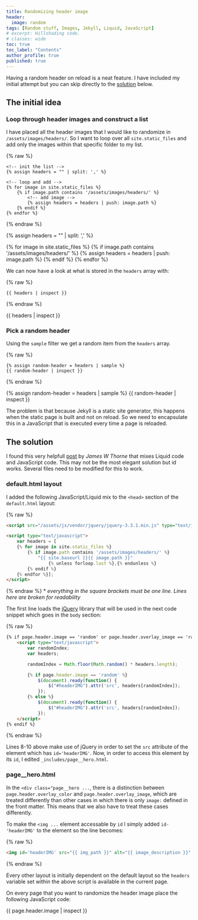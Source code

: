 ```yaml
---
title: Randomizing header image
header:
  image: random
tags: [Random stuff, Images, Jekyll, Liquid, JavaScript]
# excerpt: Hillshading code.
# classes: wide
toc: true
toc_label: "Contents"
author_profile: true
published: true
---
```


Having a random header on reload is a neat feature. I have included my initial attempt but you can skip directly to the [solution](#solution) below.

## The initial idea

### Loop through header images and construct a list

I have placed all the header images that I would like to randomize in ``/assets/images/headers/``. So I want to loop over all ``site.static_files`` and add only the images within that specific folder to my list.

{% raw %}
```liquid
<!-- init the list -->
{% assign headers = "" | split: ',' %}

<!-- loop and add -->
{% for image in site.static_files %}
    {% if image.path contains '/assets/images/headers/' %}
        <!-- add image -->
        {% assign headers = headers | push: image.path %}
    {% endif %}
{% endfor %}
```
{% endraw %}

{% assign headers = "" | split: ',' %}

{% for image in site.static_files %}
    {% if image.path contains '/assets/images/headers/' %}
        {% assign headers = headers | push: image.path %}
    {% endif %}
{% endfor %}

We can now have a look at what is stored in the ``headers`` array with:

{% raw %}
```liquid
{{ headers | inspect }}
```
{% endraw %}

{{ headers | inspect }}

### Pick a random header

Using the ``sample`` filter we get a random item from the ``headers`` array.

{% raw %}
```liquid
{% assign random-header = headers | sample %}
{{ random-header | inspect }}
```
{% endraw %}

{% assign random-header = headers | sample %}
{{ random-header | inspect }}

The problem is that because Jekyll is a static site generator, this happens when the static page is built and not on reload. So we need to encapsulate this in a JavaScript that is executed every time a page is reloaded.

## <a id="solution"></a>The solution

I found this very helpfull [post](https://thornelabs.net/2014/01/19/display-random-jekyll-posts-during-each-page-load-or-refresh-using-javascript.html) by *James W Thorne* that mixes Liquid code and JavaScript code. This may not be the most elegant solution but id works. Several files need to be modified for this to work.

### default.html layout

I added the following JavaScript/Liquid mix to the ``<head>`` section of the ``default.html`` layout:

{% raw %}
```html
<script src="/assets/js/vendor/jquery/jquery-3.3.1.min.js" type="text/javascript"></script>

<script type="text/javascript">
    var headers = [
    {% for image in site.static_files %}
        {% if image.path contains '/assets/images/headers/' %}
            "{{ site.baseurl }}{{ image.path }}"
                {% unless forloop.last %},{% endunless %}
        {% endif %}
    {% endfor %}];
</script>
```
{% endraw %}
\* *everything in the square brackets must be one line. Lines here are broken for readability*

The first line loads the [jQuery](http://jquery.com/) library that will be used in the next code snippet which goes in the ``body`` section:

{% raw %}
```html
{% if page.header.image == 'random' or page.header.overlay_image == 'random' %}
    <script type="text/javascript">
        var randomIndex;
        var headers;

        randomIndex = Math.floor(Math.random() * headers.length);

        {% if page.header.image == 'random' %}
            $(document).ready(function() {
                $("#headerIMG").attr('src', headers[randomIndex]);
            });
        {% else %}
            $(document).ready(function() {
                $("#headerIMG").attr('src', headers[randomIndex]);
            });
    </script>
{% endif %}
```
{% endraw %}

Lines 8-10 above make use of jQuery in order to set the ``src`` attribute of the element which has ``id='headerIMG'``. Now, in order to access this element by its ``id``, I edited ``_includes/page__hero.html``.

### page__hero.html

In the ``<div class="page__hero ...``, there is a distinction between ``page.header.overlay_color`` and ``page.header.overlay_image``, which are treated differently than other cases in which there is only ``image:`` defined in the front matter. This means that we also have to treat these cases differently.

To make the ``<img ...`` element accessable by ``id`` I simply added ``id-'headerIMG'`` to the element so the line becomes:

{% raw %}
```html
<img id='headerIMG' src="{{ img_path }}" alt="{{ image_description }}" class="page__hero-image">
```
{% endraw %}


Every other layout is initially dependent on the default layout so the ``headers`` variable set within the above script is available in the current page.

On every page that you want to randomize the header image place the following JavaScript code:

{{ page.header.image | inspect }}
